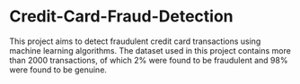 # Credit-Card-Fraud-Detection
This project aims to detect fraudulent credit card transactions using machine learning algorithms. The dataset used in this project contains more than 2000 transactions, of which 2% were found to be fraudulent and 98% were found to be genuine.
